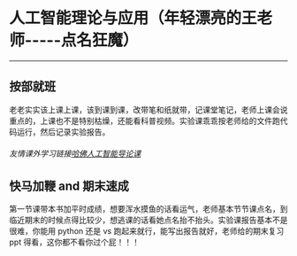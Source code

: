 <script setup>
import CourseInfo from '../../../.vitepress/components/CourseInfo.vue'
</script>

# **人工智能理论与应用（年轻漂亮的王老师-----点名狂魔）**

---

<CourseInfo
  :credits="2.5"
  :hours="48"
  :year="2024"
  :breakdown="{
    '平时成绩': '20%',
    '实验成绩': '30%',
    '期末成绩': '50%'
  }"
/>

## 按部就班

老老实实该上课上课，该到课到课，改带笔和纸就带，记课堂笔记，老师上课会说重点的，上课也不是特别枯燥，还能看科普视频。实验课乖乖按老师给的文件跑代码运行，然后记录实验报告。

###### 友情课外学习链接[哈佛人工智能导论课](https://cs50.harvard.edu/ai/2024/)

## 快马加鞭 and 期末速成

第一节课带本书加平时成绩，想要浑水摸鱼的话看运气，老师基本节节课点名，到临近期末的时候点得比较少，想逃课的话看她点名抬不抬头。实验课报告基本不是很难，你能用 python 还是 vs 跑起来就行，能写出报告就好，老师给的期末复习 ppt 得看，这你都不看你过个屁！！！
